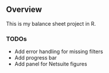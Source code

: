 ## Overview

This is my balance sheet project in R.

### TODOs

* Add error handling for missing filters
* Add progress bar
* Add panel for Netsuite figures
